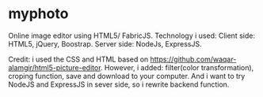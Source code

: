 # myphoto


Online image editor using HTML5/ FabricJS.
Technology i used:
Client side: HTML5, jQuery, Boostrap.
Server side: NodeJs, ExpressJS.

Credit: i used the CSS and HTML based on https://github.com/waqar-alamgir/html5-picture-editor.
However, i added: filter(color transformation), croping function, save and download to your computer.
And i want to try NodeJS and ExpressJS in sever side, so i rewrite backend function.



